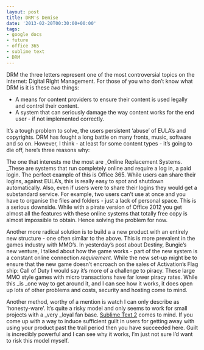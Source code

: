 ```yaml
---
layout: post
title: DRM's Demise
date: '2013-02-20T00:30:00+00:00'
tags:
- google docs
- future
- office 365
- sublime text
- DRM
---
```

DRM the three letters represent one of the most controversial topics on the internet: Digital RIght Management. For those of you who don’t know what DRM is it is these _two_ things:

* A means for content providers to ensure their content is used legally and control their content.
* A system that can seriously damage the way content works for the end user - if not implemented correctly.

It’s a tough problem to solve, the users persistent ‘abuse’ of EULA’s and copyrights. DRM has fought a long battle on many fronts, music, software and so on. However, I think - at least for some content types - it’s going to die off, here’s three reasons why:

The one that interests me the most are _Online Replacement Systems. _These are systems that run completely online and require a log in, a paid login. The perfect example of this is Office 365. While users can share their logins, against EULA’s, this is really easy to spot and shutdown automatically. Also, even if users were to share their logins they would get a substandard service. For example, two users can’t use at once and you have to organise the files and folders - just a lack of personal space. This is a serious downside. While with a pirate version of Office 2012 you get almost all the features with these online systems that totally free copy is almost impossible to obtain. Hence solving the problem for now.

Another more radical solution is to build a a new product with an entirely new structure - one often similar to the above. This is more prevalent in the games industry with MMO’s. In yesterday’s post about Destiny, Bungie’s new venture, I talked about how the game works - part of the new system is a constant online connection _requirement_. While the new set-up might be to ensure that the new game doesn’t encroach on the sales of Activation’s Flag ship: Call of Duty I would say it’s more of a challenge to piracy. These large MMO style games with micro transactions have far lower piracy rates. While this _is _one way to get around it, and I can see how it works, it does open up lots of other problems and costs, security and hosting come to mind.

Another method, worthy of a mention is watch I can only describe as 'honesty-ware’. It’s quite a risky model and only seems to work for small projects with a _very _loyal fan base. [Sublime Text 2](http://www.charlieegan3.com/2012/12/sublime-service.html) comes to mind. If you come up with a way to induce sufficient guilt in users for getting away with using your product past the trail period then you have succeeded here. Guilt is incredibly powerful and I can see why it works, I’m just not sure I’d want to risk this model myself.
